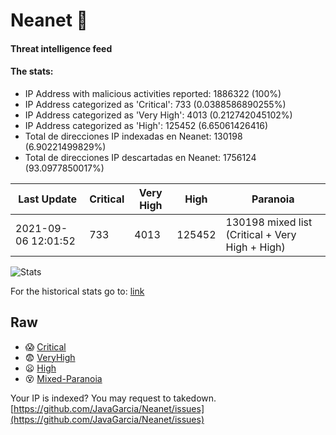 # Neanet :hocho:
#### Threat intelligence feed
#### The stats:

- IP Address with malicious activities reported: 1886322 (100%)
- IP Address categorized as 'Critical':  733 (0.0388586890255%)
- IP Address categorized as 'Very High':  4013 (0.212742045102%)
- IP Address categorized as 'High':  125452 (6.65061426416)
- Total de direcciones IP indexadas en Neanet:  130198 (6.90221499829%)
- Total de direcciones IP descartadas en Neanet:  1756124 (93.0977850017%)

| Last Update | Critical | Very High | High | Paranoia |
| --- | --- | --- | --- | --- |
| 2021-09-06 12:01:52 | 733 | 4013 | 125452 | 130198 mixed list (Critical + Very High + High)|

![Stats](https://docs.google.com/spreadsheets/d/e/2PACX-1vSnaNMIXVabIpDJjufMlzH7poXnshF3mgd8Is1g9ytUEzVsP5my4Trn8f-xkoLLQ38xpL3HtmUexLo6/pubchart?oid=501124687&format=image)

For the historical stats go to: [link](/stats.csv)
## Raw
- :scream: [Critical](https://raw.githubusercontent.com/JavaGarcia/Neanet/master/blacklists/neanet_critical.txt)
- :fearful: [VeryHigh](https://raw.githubusercontent.com/JavaGarcia/Neanet/master/blacklists/neanet_veryHigh.txtt)
- :frowning: [High](https://raw.githubusercontent.com/JavaGarcia/Neanet/master/blacklists/neanet_high.txt)
- :dizzy_face: [Mixed-Paranoia](https://raw.githubusercontent.com/JavaGarcia/Neanet/master/blacklists/neanet_all.txt)


Your IP is indexed? You may request to takedown. [https://github.com/JavaGarcia/Neanet/issues](https://github.com/JavaGarcia/Neanet/issues)
































































































































































































































































































































































































































































































































































































































































































































































































































































































































































































































































































































































































































































































































































































































































































































































































































































































































































































































































































































































































































































































































































































































































































































































































































































































































































































































































































































































































































































































































































































































































































































































































































































































































































































































































































































































































































































































































































































































































































































































































































































































































































































































































































































































































































































































































































































































































































































































































































































































































































































































































































































































































































































































































































































































































































































































































































































































































































































































































































































































































































































































































































































































































































































































































































































































































































































































































































































































































































































































































































































































































































































































































































































































































































































































































































































































































































































































































































































































































































































































































































































































































































































































































































































































































































































































































































































































































































































































